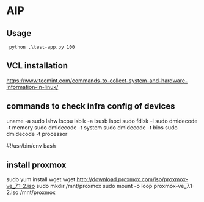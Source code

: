 # AIP

## Usage
`  python .\test-app.py 100 `

## VCL installation


https://www.tecmint.com/commands-to-collect-system-and-hardware-information-in-linux/

## commands to check infra config of devices
uname -a 
sudo lshw
lscpu
lsblk -a
lsusb
lspci 
sudo fdisk -l
sudo dmidecode -t memory
sudo dmidecode -t system
sudo dmidecode -t bios 
sudo dmidecode -t processor 

#!/usr/bin/env bash

## install proxmox 
sudo yum install wget 
wget http://download.proxmox.com/iso/proxmox-ve_7.1-2.iso 
sudo mkdir /mnt/proxmox
sudo mount -o loop proxmox-ve_7.1-2.iso /mnt/proxmox


